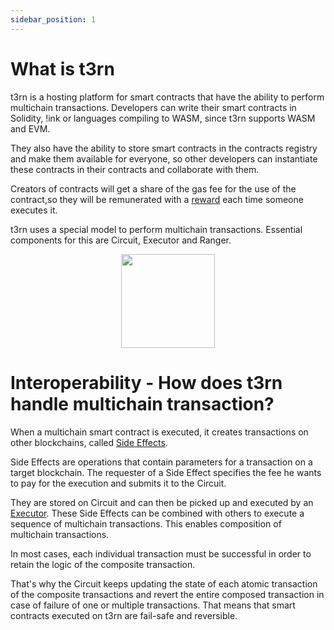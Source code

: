 ```yaml
---
sidebar_position: 1
---
```


# What is t3rn

t3rn is a hosting platform for smart contracts that have the ability to perform multichain transactions.
Developers can write their smart contracts in Solidity, !ink or languages compiling to WASM, since t3rn supports WASM and EVM.

They also have the ability to store smart contracts in the contracts registry and make them available for everyone, so other developers can instantiate these contracts in their contracts and collaborate with them.

Creators of contracts will get a share of the gas fee for the use of the contract,so they will be remunerated with a [reward](token-economics/tokenomics-inflation#gas-fees) each time someone executes it.

t3rn uses a special model to perform multichain transactions. Essential components for this are Circuit, Executor and Ranger.


<p align="center">
    <img height="150" src="/img/t3rn-overview.png?raw=true"/>
</p>


# Interoperability - How does t3rn handle multichain transaction?
When a multichain smart contract is executed, it creates transactions on other blockchains, called [Side Effects](components/sfx/sfx-overview).

Side Effects are operations that contain parameters for a transaction on a target blockchain. The requester of a Side Effect specifies the fee he wants to pay for the execution and submits it to the Circuit. 

They are stored on Circuit and can then be picked up and executed by an [Executor](/components/executor-overview).
These Side Effects can be combined with others to execute a sequence of multichain transactions. This enables composition of multichain transactions.

In most cases, each individual transaction must be successful in order to retain the logic of the composite transaction.

That's why the Circuit keeps updating the state of each atomic transaction of the composite transactions and revert the entire composed transaction in case of failure of one or multiple transactions. 
That means that smart contracts executed on t3rn are fail-safe and reversible.




